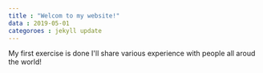 ```yaml
---
title : "Welcom to my website!"
data : 2019-05-01
categoroes : jekyll update
---
```

My first exercise is done
I'll share various experience with people all aroud the world!
